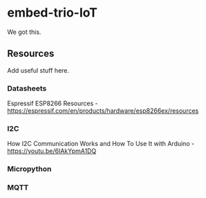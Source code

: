 # embed-trio-IoT
We got this.


## Resources

Add useful stuff here.

### Datasheets

Espressif ESP8266 Resources - https://espressif.com/en/products/hardware/esp8266ex/resources

### I2C

How I2C Communication Works and How To Use It with Arduino - https://youtu.be/6IAkYpmA1DQ

### Micropython

### MQTT


